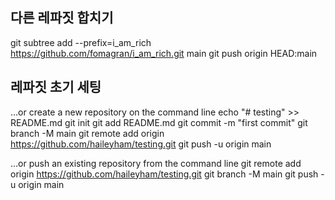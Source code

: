 ## 다른 레파짓 합치기

git subtree add --prefix=i_am_rich https://github.com/fomagran/i_am_rich.git main
git push origin HEAD:main

## 레파짓 초기 세팅

…or create a new repository on the command line
echo "# testing" >> README.md
git init
git add README.md
git commit -m "first commit"
git branch -M main
git remote add origin https://github.com/haileyham/testing.git
git push -u origin main

…or push an existing repository from the command line
git remote add origin https://github.com/haileyham/testing.git
git branch -M main
git push -u origin main


